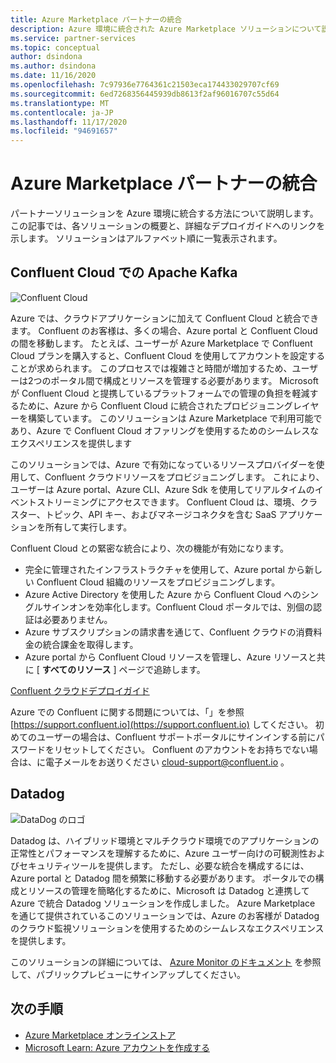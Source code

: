 ```yaml
---
title: Azure Marketplace パートナーの統合
description: Azure 環境に統合された Azure Marketplace ソリューションについて説明し、Microsoft パートナーのデプロイガイドへのリンクを提供します。
ms.service: partner-services
ms.topic: conceptual
author: dsindona
ms.author: dsindona
ms.date: 11/16/2020
ms.openlocfilehash: 7c97936e7764361c21503eca174433029707cf69
ms.sourcegitcommit: 6ed7268356445939db8613f2af96016707c55d64
ms.translationtype: MT
ms.contentlocale: ja-JP
ms.lasthandoff: 11/17/2020
ms.locfileid: "94691657"
---
```

# <a name="azure-marketplace-partner-integrations"></a>Azure Marketplace パートナーの統合

パートナーソリューションを Azure 環境に統合する方法について説明します。 この記事では、各ソリューションの概要と、詳細なデプロイガイドへのリンクを示します。 ソリューションはアルファベット順に一覧表示されます。 

## <a name="apache-kafka-on-confluent-cloud"></a>Confluent Cloud での Apache Kafka

![Confluent Cloud](./media/partners/confluent-cloud.png)

Azure では、クラウドアプリケーションに加えて Confluent Cloud と統合できます。 Confluent のお客様は、多くの場合、Azure portal と Confluent Cloud の間を移動します。 たとえば、ユーザーが Azure Marketplace で Confluent Cloud プランを購入すると、Confluent Cloud を使用してアカウントを設定することが求められます。 このプロセスでは複雑さと時間が増加するため、ユーザーは2つのポータル間で構成とリソースを管理する必要があります。 Microsoft が Confluent Cloud と提携しているプラットフォームでの管理の負担を軽減するために、Azure から Confluent Cloud に統合されたプロビジョニングレイヤーを構築しています。 このソリューションは Azure Marketplace で利用可能であり、Azure で Confluent Cloud オファリングを使用するためのシームレスなエクスペリエンスを提供します

このソリューションでは、Azure で有効になっているリソースプロバイダーを使用して、Confluent クラウドリソースをプロビジョニングします。 これにより、ユーザーは Azure portal、Azure CLI、Azure Sdk を使用してリアルタイムのイベントストリーミングにアクセスできます。 Confluent Cloud は、環境、クラスター、トピック、API キー、およびマネージコネクタを含む SaaS アプリケーションを所有して実行します。

Confluent Cloud との緊密な統合により、次の機能が有効になります。

- 完全に管理されたインフラストラクチャを使用して、Azure portal から新しい Confluent Cloud 組織のリソースをプロビジョニングします。
- Azure Active Directory を使用した Azure から Confluent Cloud へのシングルサインオンを効率化します。Confluent Cloud ポータルでは、別個の認証は必要ありません。
- Azure サブスクリプションの請求書を通じて、Confluent クラウドの消費料金の統合課金を取得します。
- Azure portal から Confluent Cloud リソースを管理し、Azure リソースと共に [ **すべてのリソース** ] ページで追跡します。

[Confluent クラウドデプロイガイド](https://docs.confluent.io/current/cloud/marketplace/index.html)

Azure での Confluent に関する問題については、「」を参照 [https://support.confluent.io](https://support.confluent.io) してください。 初めてのユーザーの場合は、Confluent サポートポータルにサインインする前にパスワードをリセットしてください。 Confluent のアカウントをお持ちでない場合は、に電子メールをお送りください [cloud-support@confluent.io](mailto:cloud-support@confluent.io) 。

## <a name="datadog"></a>Datadog

![DataDog のロゴ](./media/partners/datadog.png)

Datadog は、ハイブリッド環境とマルチクラウド環境でのアプリケーションの正常性とパフォーマンスを理解するために、Azure ユーザー向けの可観測性およびセキュリティツールを提供します。 ただし、必要な統合を構成するには、Azure portal と Datadog 間を頻繁に移動する必要があります。 ポータルでの構成とリソースの管理を簡略化するために、Microsoft は Datadog と連携して Azure で統合 Datadog ソリューションを作成しました。 Azure Marketplace を通じて提供されているこのソリューションでは、Azure のお客様が Datadog のクラウド監視ソリューションを使用するためのシームレスなエクスペリエンスを提供します。

このソリューションの詳細については、 [Azure Monitor のドキュメント](/azure/azure-monitor/platform/partners#datadog) を参照して、パブリックプレビューにサインアップしてください。

## <a name="next-steps"></a>次の手順

- [Azure Marketplace オンラインストア](https://azure.microsoft.com/marketplace/)
- [Microsoft Learn: Azure アカウントを作成する](/learn/modules/create-an-azure-account/)
